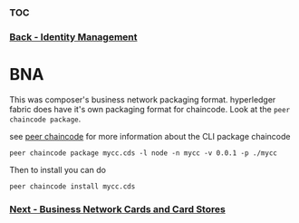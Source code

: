 ### [TOC](./TOC.md)
### [Back - Identity Management](./identity.md)

# BNA

This was composer's business network packaging format. hyperledger fabric does have it's own packaging format for chaincode. Look at the `peer chaincode package`.

see [peer chaincode](https://hyperledger-fabric.readthedocs.io/en/release-1.4/commands/peerchaincode.html) for more information about the CLI package chaincode

```
peer chaincode package mycc.cds -l node -n mycc -v 0.0.1 -p ./mycc
```

Then to install you can do
```
peer chaincode install mycc.cds
```
### [Next - Business Network Cards and Card Stores](./cards.md)